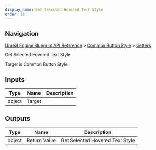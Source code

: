 ```yaml
---
display_name: Get Selected Hovered Text Style
order: 13
---
```

## Navigation

[Unreal Engine Blueprint API Reference](https://dev.epicgames.com/documentation/en-us/unreal-engine/BlueprintAPI) > [Common Button Style](https://dev.epicgames.com/documentation/en-us/unreal-engine/BlueprintAPI/CommonButtonStyle) > [Getters](https://dev.epicgames.com/documentation/en-us/unreal-engine/BlueprintAPI/CommonButtonStyle/Getters)

Get Selected Hovered Text Style

Target is Common Button Style

## Inputs

| Type | Name | Description |
| --- | --- | --- |
| object | Target |  |

## Outputs

| Type | Name | Description |
| --- | --- | --- |
| object | Return Value | Get Selected Hovered Text Style |
